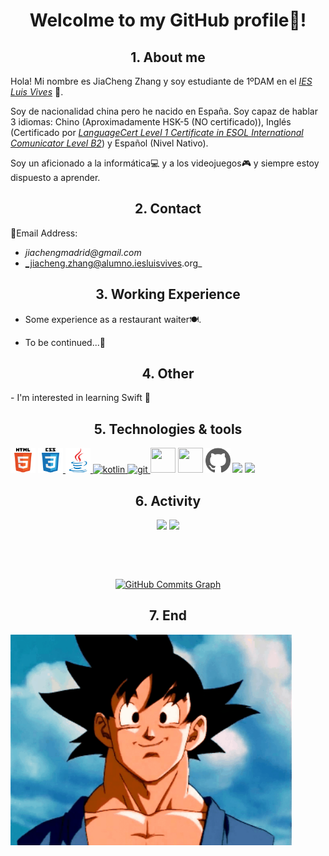 <h1 align="center">Welcolme to my GitHub profile👋! </h1>

<center>

## **1. About me**

</center>

<!--Hi! My name is JiaCheng Zhang and Im DAM's Student in [_IES Luis Vives_](https://github.com/IESLuisVives) (Spain, Madrid)🏫. 

Im Chinese but I was born in Spain. Im able to speak 3 languages: Chinese (Aproximately HSK-5 Level (NOT certified)), English (Certified by [_LanguageCert Level 1 Certificate in ESOL International Comunicator Level B2_](https://www.languagecert.org/en/language-exams/english/languagecert-selt/b2-lrws-2716)) and Spanish (Native level). 

I am a computer💻 and videogames🎮 enthusiast who's willing to learn.

____-->


Hola! Mi nombre es JiaCheng Zhang y soy estudiante de 1ºDAM en el [_IES Luis Vives_](https://github.com/IESLuisVives) 🏫.

Soy de nacionalidad china pero he nacido en España. Soy capaz de hablar 3 idiomas: Chino (Aproximadamente HSK-5 (NO certificado)), Inglés (Certificado por [_LanguageCert Level 1 Certificate in ESOL International Comunicator Level B2_](https://www.languagecert.org/en/language-exams/english/languagecert-selt/b2-lrws-2716)) y Español (Nivel Nativo). 

Soy un aficionado a la informática💻 y a los videojuegos🎮 y siempre estoy dispuesto a aprender. 

<center>

## **2. Contact**

</center>

📧Email Address: 
- _jiachengmadrid@gmail.com_
- _jiacheng.zhang@alumno.iesluisvives.org_

<center>

## **3. Working Experience**   

</center>

- Some experience as a restaurant waiter🍽️. 
  
- To be continued...🚀

<center>

## **4. Other**

</center>
 -  I'm interested in learning Swift 🍎

<center>

## **5. Technologies & tools**

</center>

<center>

<p align="left">  <img src="https://raw.githubusercontent.com/devicons/devicon/master/icons/html5/html5-original-wordmark.svg" alt="html5" width="40" height="40"/> </a><a href="https://www.w3schools.com/css/" target="_blank" rel="noreferrer"> 
<img src="https://raw.githubusercontent.com/devicons/devicon/master/icons/css3/css3-original-wordmark.svg" alt="css3" width="40" height="40"/> </a> <a href="https://www.java.com" target="_blank" rel="noreferrer"> 
<img src="https://raw.githubusercontent.com/devicons/devicon/master/icons/java/java-original.svg" alt="java" width="40" height="40"/> </a> <a href="https://kotlinlang.org" target="_blank" rel="noreferrer"> 
<img src="https://www.vectorlogo.zone/logos/kotlinlang/kotlinlang-icon.svg" alt="kotlin" width="40" height="40"/> </a><a href="https://git-scm.com/" target="_blank" rel="noreferrer"> 
<img src="https://www.vectorlogo.zone/logos/git-scm/git-scm-icon.svg" alt="git" width="40" height="40"/> </a> 
<img src="https://resources.jetbrains.com/storage/products/intellij-idea/img/meta/intellij-idea_logo_300x300.png" 
height="40" width = "40">
<img src="https://user-images.githubusercontent.com/674621/71187801-14e60a80-2280-11ea-94c9-e56576f76baf.png" 
height="40" width="40">
<img src="img/github.svg" heigth ="40" width= "40">

<img src = "https://camo.githubusercontent.com/ff6f52ffdfce44372e3be3eda37d354ce2a15874e9b15996c2263172683f7bcd/68747470733a2f2f7777772e766563746f726c6f676f2e7a6f6e652f6c6f676f732f6d7973716c2f6d7973716c2d69636f6e2e737667" width = "40">
<img src = "https://camo.githubusercontent.com/72c27477f91493365e44b44306740892911721464f3f25d5b706c5deab24bfc2/68747470733a2f2f75706c6f61642e77696b696d656469612e6f72672f77696b6970656469612f636f6d6d6f6e732f7468756d622f392f39392f556e6f6666696369616c5f4a6176615363726970745f6c6f676f5f322e7376672f34383070782d556e6f6666696369616c5f4a6176615363726970745f6c6f676f5f322e7376672e706e67" width = "40" heigth = "40">

</p>
</p>

</center>

<center>

## **6. Activity**

</center>

<center>

<p align ="center">
    <img src = "https://wakatime.com/share/@1fa255ec-a5e5-4c4f-a091-7550710111c9/ccdcaeb8-4c43-4b38-968a-d049659375ba.svg" width = "400">
    <img src = "https://wakatime.com/share/@1fa255ec-a5e5-4c4f-a091-7550710111c9/f25c356f-d87d-479d-8ed4-8bb5e8f2bcaa.svg" width ="400">
</p>

<p align="center">
  <a href="http://www.github.com/jiachengzhang14"><img loading="lazy" src="https://github-readme-stats.vercel.app/api?username=jiachengzhang14&show_icons=true&hide=&count_private=true&title_color=0891b2&text_color=ffffff&icon_color=0891b2&bg_color=27272a&hide_border=true&show_icons=true" alt="" height="250"/></a>

  <a href="http://www.github.com/jiachengzhang14"><img loading="lazy" src="https://activity-graph.herokuapp.com/graph?username=jiachengzhang14&bg_color=27272a&color=ffffff&line=0891b2&point=ffffff&area_color=27272a&area=true&hide_border=true&custom_title=GitHub%20Commits%20Graph" alt="" height="450"/></a>

  <a href="https://github-readme-activity-graph.vercel.app/graph?username=jiachengzhang14&theme=react-dark"><img loading="lazy" src="https://github-readme-activity-graph.vercel.app/graph?username=jiachengzhang14&bg_color=27272a&color=ffffff&line=0891b2&point=ffffff&area_color=27272a&area=true&hide_border=true&custom_title=JiaChengZhang's%20GitHub%20Commits%20Graph" alt="GitHub Commits Graph" height="300"/></a>
</p>

</center>

<center>

## **7. End**

</center>

<img src="img/04a35a60dc327e10900772f75fb2ee77.gif" width= "450px">

<!--
**JiaChengZhang14/JiaChengZhang14** is a ✨ _special_ ✨ repository because its `README.md` (this file) appears on your GitHub profile.




Here are some ideas to get you started:

- 🔭 I’m currently working on ...
- 🌱 I’m currently learning ...
- 👯 I’m looking to collaborate on ...
- 🤔 I’m looking for help with ...
- 💬 Ask me about ...
- 📫 How to reach me: ...
- 😄 Pronouns: ...
- ⚡ Fun fact: ...
-->
